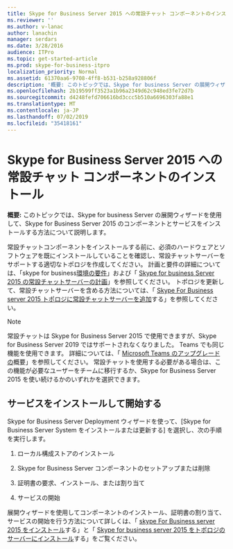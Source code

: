 ```yaml
---
title: Skype for Business Server 2015 への常設チャット コンポーネントのインストール
ms.reviewer: ''
ms.author: v-lanac
author: lanachin
manager: serdars
ms.date: 3/28/2016
audience: ITPro
ms.topic: get-started-article
ms.prod: skype-for-business-itpro
localization_priority: Normal
ms.assetid: 61370aa6-9708-4ff8-b531-b258a928806f
description: '概要: このトピックでは、Skype for business Server の展開ウィザードを使用して Skype for Business Server 2015 コンポーネントとサービスをインストールする方法について説明します。'
ms.openlocfilehash: 2b19599ff3523a1b96a2349d62c948ed3fe72d7b
ms.sourcegitcommit: d4248fefd706616bd3ccc5b510a6696303fa88e1
ms.translationtype: MT
ms.contentlocale: ja-JP
ms.lasthandoff: 07/02/2019
ms.locfileid: "35418161"
---
```

# <a name="install-persistent-chat-components-in-skype-for-business-server-2015"></a>Skype for Business Server 2015 への常設チャット コンポーネントのインストール
 
**概要:** このトピックでは、Skype for business Server の展開ウィザードを使用して、Skype for Business Server 2015 のコンポーネントとサービスをインストールする方法について説明します。
  
常設チャットコンポーネントをインストールする前に、必須のハードウェアとソフトウェアを既にインストールしていることを確認し、常設チャットサーバーをサポートする適切なトポロジを作成してください。 計画と要件の詳細については、「skype for business[環境の要件](../../plan-your-deployment/requirements-for-your-environment/requirements-for-your-environment.md)」および「 [Skype for business Server 2015 の常設チャットサーバーの計画](../../plan-your-deployment/persistent-chat-server/persistent-chat-server.md)」を参照してください。 トポロジを更新して、常設チャットサーバーを含める方法については、「 [Skype For Business server 2015 トポロジに常設チャットサーバーを追加](add-persistent-chat-server.md)する」を参照してください。
  
> [!NOTE] 
> 常設チャットは Skype for Business Server 2015 で使用できますが、Skype for Business Server 2019 ではサポートされなくなりました。 Teams でも同じ機能を使用できます。 詳細については、「 [Microsoft Teams のアップグレードの](/microsoftteams/upgrade-start-here)概要」を参照してください。 常設チャットを使用する必要がある場合は、この機能が必要なユーザーをチームに移行するか、Skype for Business Server 2015 を使い続けるかのいずれかを選択できます。 

## <a name="install-and-start-services"></a>サービスをインストールして開始する

Skype for Business Server Deployment ウィザードを使って、[Skype for Business Server System をインストールまたは更新する] を選択し、次の手順を実行します。 
  
1. ローカル構成ストアのインストール
    
2. Skype for Business Server コンポーネントのセットアップまたは削除
    
3. 証明書の要求、インストール、または割り当て
    
4. サービスの開始
    
展開ウィザードを使用してコンポーネントのインストール、証明書の割り当て、サービスの開始を行う方法について詳しくは、「 [skype For Business server 2015 をインストール](../../deploy/install/install.md)する」と「 [Skype for business server 2015 をトポロジのサーバーにインストール](../../deploy/install/install-skype-for-business-server.md)する」をご覧ください。
  

